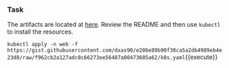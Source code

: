 ### Task

The artifacts are located at [here](https://gist.githubusercontent.com/dxas90/e206e89b90f30ca5a2db4989eb4e23d8/raw/f962cb2a127adc8c66273ee56487a00473605a62/k8s.yaml). Review the README and then use `kubectl` to install the resources.

`kubectl apply -n web -f https://gist.githubusercontent.com/dxas90/e206e89b90f30ca5a2db4989eb4e23d8/raw/f962cb2a127adc8c66273ee56487a00473605a62/k8s.yaml`{{execute}}
